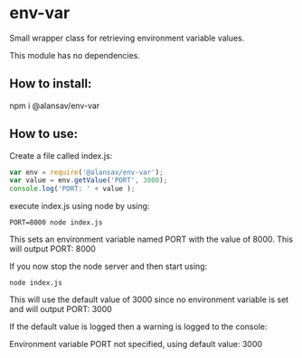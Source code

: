 # env-var
Small wrapper class for retrieving environment variable values.

This module has no dependencies.

## How to install:
npm i @alansav/env-var

## How to use:

Create a file called index.js:

```javascript
var env = require('@alansav/env-var');
var value = env.getValue('PORT', 3000);
console.log('PORT: ' + value );
```

execute index.js using node by using: 

`PORT=8000 node index.js`

This sets an environment variable named PORT with the value of 8000. This will output PORT: 8000

If you now stop the node server and then start using:

`node index.js`

This will use the default value of 3000 since no environment variable is set and will output PORT: 3000

If the default value is logged then a warning is logged to the console:

Environment variable PORT not specified, using default value: 3000
